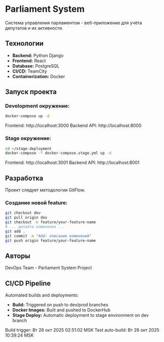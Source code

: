 # Parliament System

Система управления парламентом - веб-приложение для учёта депутатов и их активности.

## Технологии

- **Backend:** Python Django
- **Frontend:** React
- **Database:** PostgreSQL
- **CI/CD:** TeamCity
- **Containerization:** Docker

## Запуск проекта

### Development окружение:
```bash
docker-compose up -d
```

Frontend: http://localhost:3000
Backend API: http://localhost:8000

### Stage окружение:
```bash
cd ~/stage-deployment
docker-compose -f docker-compose.stage.yml up -d
```

Frontend: http://localhost:3001
Backend API: http://localhost:8001

## Разработка

Проект следует методологии GitFlow.

### Создание новой feature:
```bash
git checkout dev
git pull origin dev
git checkout -b feature/your-feature-name
# ... делайте изменения ...
git add .
git commit -m "Add: описание изменений"
git push origin feature/your-feature-name
```

## Авторы

DevOps Team - Parliament System Project

## CI/CD Pipeline

Automated builds and deployments:
- **Build:** Triggered on push to dev/prod branches
- **Docker Images:** Built and pushed to DockerHub
- **Stage Deploy:** Automatic deployment to stage environment on dev branch

Build trigger: Вт 28 окт 2025 02:51:02 MSK
Test auto-build: Вт 28 окт 2025 10:39:24 MSK

